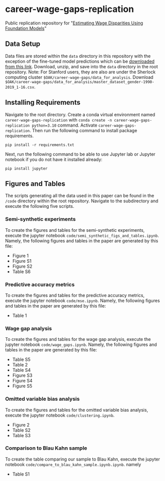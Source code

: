 # career-wage-gaps-replication
Public replication repository for "[Estimating Wage Disparities Using Foundation Models](https://arxiv.org/abs/2409.09894)"

## Data Setup
Data files are stored within the `data` directory in this repository with the exception of the fine-tuned model predictions which can be [downloaded from this link](https://drive.google.com/file/d/1e8OSAaFjN1QQ2lf8n3fy9Zv7g3uTzptr/view?usp=share_link). Download, unzip, and save into the `data` directory in the root repository.
Note: For Stanford users, they are also are under the Sherlock computing cluster `$OAK/career-wage-gaps/data_for_analysis`. Download `$OAK/career-wage-gaps/data_for_analysis/master_dataset_gender-1990-2019_1-16.csv`. 

## Installing Requirements
Navigate to the root directory. Create a conda virtual environment named `career-wage-gaps-replication` with `conda create -n career-wage-gaps-replication python=3.10` command. Activate `career-wage-gaps-replication`. Then run the following command to install package requirements.

`pip install -r requirements.txt`

Next, run the following command to be able to use Jupyter lab or Jupyter notebook if you do not have it installed already:

`pip install jupyter`

## Figures and Tables

The scripts generating all the data used in this paper can be found in the `/code` directory within the root repository. Navigate to the subdirectory and execute the following five scripts.

### Semi-synthetic experiments

To create the figures and tables for the semi-synthetic experiments, execute the jupyter notebook `code/semi_synthetic_figs_and_tables.ipynb`. Namely, the following figures and tables in the paper are generated by this file:
  - Figure 1
  - Figure S1
  - Figure S2
  - Table S6


### Predictive accuracy metrics
To create the figures and tables for the predictive accuracy metrics, execute the jupyter notebook `code/mse.ipynb`. Namely, the following figures and tables in the paper are generated by this file:
  - Table 1


### Wage gap analysis
To create the figures and tables for the wage gap analysis, execute the jupyter notebook `code/wage_gaps.ipynb`. Namely, the following figures and tables in the paper are generated by this file:
  - Table S5
  - Table 2
  - Table S4
  - Figure S3
  - Figure S4
  - Figure S5

### Omitted variable bias analysis
To create the figures and tables for the omitted variable bias analysis, execute the jupyter notebook `code/clustering.ipynb`.
  - Figure 2
  - Table S2
  - Table S3

### Comparison to Blau Kahn sample
To create the table comparing our sample to Blau Kahn, execute the jupyter notebook `code/compare_to_blau_kahn_sample.ipynb.ipynb`. namely
  - Table S1

